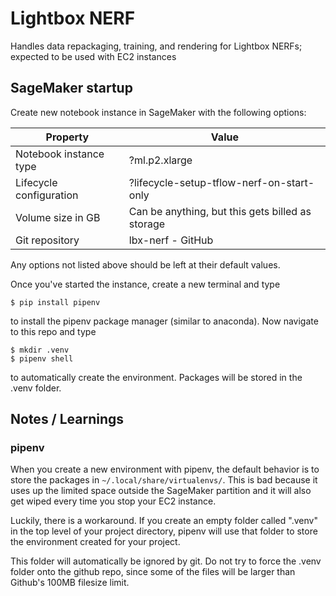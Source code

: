 # Lightbox NERF
Handles data repackaging, training, and rendering for Lightbox NERFs; expected to be used with EC2 instances

## SageMaker startup

Create new notebook instance in SageMaker with the following options:

| Property                | Value                                            | 
| ---                     | ---                                              |
| Notebook instance type  | ?ml.p2.xlarge                                    |
| Lifecycle configuration | ?lifecycle-setup-tflow-nerf-on-start-only        |
| Volume size in GB       | Can be anything, but this gets billed as storage | 
| Git repository          | lbx-nerf - GitHub                                |

Any options not listed above should be left at their default values.

Once you've started the instance, create a new terminal and type
~~~
$ pip install pipenv
~~~
to install the pipenv package manager (similar to anaconda). Now navigate to this repo and type
~~~
$ mkdir .venv
$ pipenv shell
~~~
to automatically create the environment. Packages will be stored in the .venv folder.

## Notes / Learnings
### pipenv
When you create a new environment with pipenv, the default behavior is to store the packages in `~/.local/share/virtualenvs/`. This is bad because it uses up the limited space outside the SageMaker partition and it will also get wiped every time you stop your EC2 instance.

Luckily, there is a workaround. If you create an empty folder called ".venv" in the top level of your project directory, pipenv will use that folder to store the environment created for your project. 

This folder will automatically be ignored by git. Do not try to force the .venv folder onto the github repo, since some of the files will be larger than Github's 100MB filesize limit.